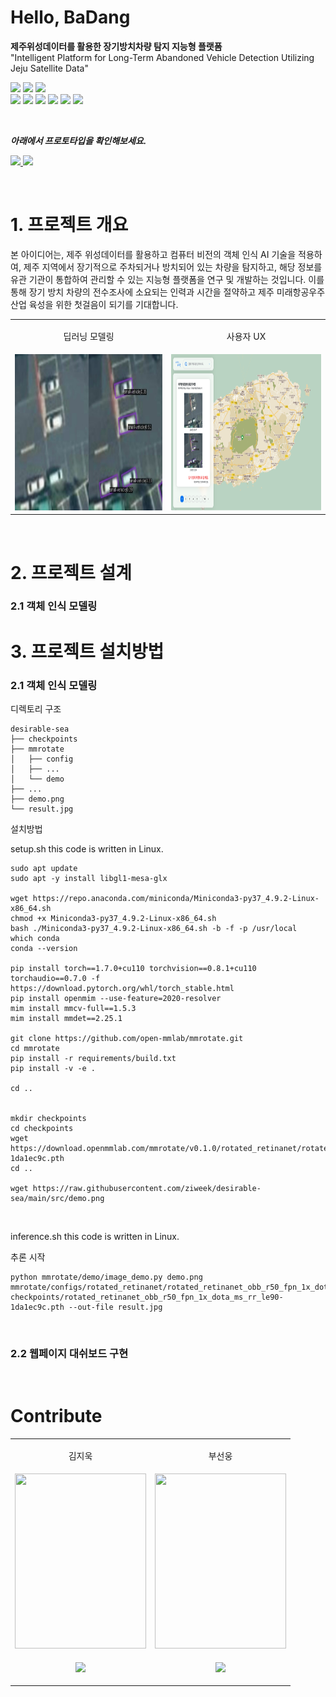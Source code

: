 # Hello, BaDang

**제주위성데이터를 활용한 장기방치차량 탐지 지능형 플랫폼**  
"Intelligent Platform for Long-Term Abandoned Vehicle Detection Utilizing Jeju Satellite Data"

<p align="left">
  <img src="https://img.shields.io/badge/Ensemble-Weighted%20boxes%20fusion-FEE500?style=flat-square"/>
  <img src="https://img.shields.io/badge/Baseline-MMRotate-FEE500?style=flat-square"/>
  <img src="https://img.shields.io/badge/Baseline-YOLOv8-FEE500?style=flat-square"/>
  <br/>
  <img src="https://img.shields.io/badge/Next.js-000000?style=flat-square&logo=nextdotjs&logoColor=white"/>
  <img src="https://img.shields.io/badge/NestJS-E0234E?style=flat-square&logo=nestjs&logoColor=white"/>
  <img src="https://img.shields.io/badge/FastAPI-009688?style=flat-square&logo=fastapi&logoColor=white"/>
  <img src="https://img.shields.io/badge/MySQL-4479A1?style=flat-square&logo=mysql&logoColor=white"/>
  <img src="https://img.shields.io/badge/Docker-2496ED?style=flat-square&logo=docker&logoColor=white"/>
  <img src="https://img.shields.io/badge/Amazon%20AWS-FF9900?style=flat-square&logo=amazonaws&logoColor=white"/>
</p>

<br/>


***아래에서 프로토타입을 확인해보세요.***

<p align="left">
  <a href='https://desirable-sea.vercel.app/' target="_blank">
    <img src="https://img.shields.io/badge/Deployment-Vercel-000000?style=flat-square"/>
  </a>
  <a href='' target="_blank">
    <img src="https://img.shields.io/badge/Modeling-goorm-ffffff?style=flat-square"/>
  </a>
</p>


<br/>

# 1. 프로젝트 개요
본 아이디어는, 제주 위성데이터를 활용하고 컴퓨터 비전의 객체 인식 AI 기술을 적용하여, 제주 지역에서 장기적으로 주차되거나 방치되어 있는 차량을 탐지하고, 해당 정보를 유관 기관이 통합하여 관리할 수 있는 지능형 플랫폼을 연구 및 개발하는 것입니다. 이를 통해 장기 방치 차량의 전수조사에 소요되는 인력과 시간을 절약하고 제주 미래항공우주산업 육성을 위한 첫걸음이 되기를 기대합니다.


<table>
  <tr>
    <td>
      <p align='center'>딥러닝 모델링</p>
    </td>
    <td>
      <p align='center'>
        사용자 UX
      </p>
    </td>
  </tr>
   <tr>
    <td>
      <img src="./src/model-performance.png" width=500 height=250/>
    </td>
    <td>
      <img src="./src/user-ux.png" width=500 height=250/>
    </td>
  </tr>
</table>

<br/>

# 2. 프로젝트 설계

### 2.1 객체 인식 모델링

# 3. 프로젝트 설치방법

### 2.1 객체 인식 모델링

디렉토리 구조
```
desirable-sea
├── checkpoints
├── mmrotate
│   ├── config
│   ├── ...
│   └── demo
├── ...
├── demo.png
└── result.jpg
```

설치방법

setup.sh
this code is written in Linux.

```shell
sudo apt update
sudo apt -y install libgl1-mesa-glx

wget https://repo.anaconda.com/miniconda/Miniconda3-py37_4.9.2-Linux-x86_64.sh
chmod +x Miniconda3-py37_4.9.2-Linux-x86_64.sh
bash ./Miniconda3-py37_4.9.2-Linux-x86_64.sh -b -f -p /usr/local
which conda
conda --version

pip install torch==1.7.0+cu110 torchvision==0.8.1+cu110 torchaudio==0.7.0 -f https://download.pytorch.org/whl/torch_stable.html
pip install openmim --use-feature=2020-resolver
mim install mmcv-full==1.5.3
mim install mmdet==2.25.1

git clone https://github.com/open-mmlab/mmrotate.git
cd mmrotate
pip install -r requirements/build.txt
pip install -v -e .

cd ..


mkdir checkpoints
cd checkpoints
wget https://download.openmmlab.com/mmrotate/v0.1.0/rotated_retinanet/rotated_retinanet_obb_r50_fpn_1x_dota_ms_rr_le90/rotated_retinanet_obb_r50_fpn_1x_dota_ms_rr_le90-1da1ec9c.pth
cd ..

wget https://raw.githubusercontent.com/ziweek/desirable-sea/main/src/demo.png

```

<br/>

inference.sh
this code is written in Linux.

추론 시작
```shell
python mmrotate/demo/image_demo.py demo.png mmrotate/configs/rotated_retinanet/rotated_retinanet_obb_r50_fpn_1x_dota_ms_rr_le90.py checkpoints/rotated_retinanet_obb_r50_fpn_1x_dota_ms_rr_le90-1da1ec9c.pth --out-file result.jpg
```

<br/>

### 2.2 웹페이지 대쉬보드 구현


<br/>

# Contribute


<table>
  <tr>
    <td>
      <p align='center'>김지욱</p>
    </td>
    <td>
      <p align='center'>부선웅</p>
    </td>
  </tr>
   <tr>
    <td>
      <img src="https://drive.google.com/uc?export=view&id=1459-NPm4sC50nrQRdjTpmpz_eKunIi04" width=210 height=280/>
    </td>
    <td>
      <img src="https://drive.google.com/uc?export=view&id=1RXq9nhJ5xsv_tMCUZ4l6QwDeiyR1mtSD" width=210 height=280/>
    </td>
  </tr>
  <tr>
    <td>
      <p align='center'>
        <a href='' target="_blank">
          <img src="https://img.shields.io/badge/Github-000000?style=flat-square&logo=Github&logoColor=white"/>
        </a>
      </p>
    </td>
    <td>
      <p align='center'>
        <a href='' target="_blank">
          <img src="https://img.shields.io/badge/Github-000000?style=flat-square&logo=Github&logoColor=white"/>
        </a>
      </p>
    </td>
  </tr>
</table>







